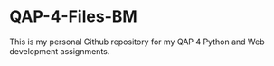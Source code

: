 # QAP-4-Files-BM

This is my personal Github repository for my QAP 4 Python and Web development assignments.

